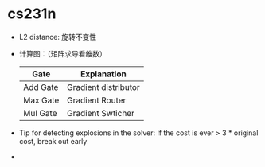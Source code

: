 # cs231n

- L2 distance: 旋转不变性

- 计算图：（矩阵求导看维数）

  | Gate     | Explanation          |
  | -------- | -------------------- |
  | Add Gate | Gradient distributor |
  | Max Gate | Gradient Router      |
  | Mul Gate | Gradient Swticher    |

- Tip for detecting explosions in the solver: If the cost is ever > 3 * original cost, break out early

- ​